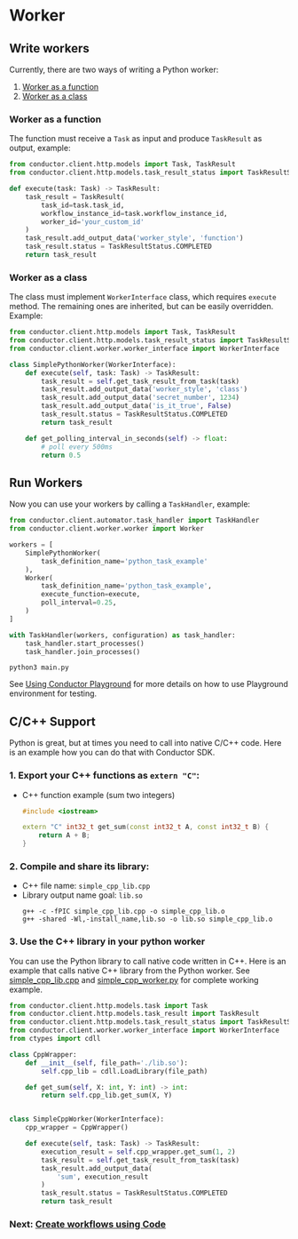 # Worker

## Write workers

Currently, there are two ways of writing a Python worker:
1. [Worker as a function](#worker-as-a-function)
2. [Worker as a class](#worker-as-a-class)


### Worker as a function

The function must receive a `Task` as input and produce `TaskResult` as output, example:

```python
from conductor.client.http.models import Task, TaskResult
from conductor.client.http.models.task_result_status import TaskResultStatus

def execute(task: Task) -> TaskResult:
    task_result = TaskResult(
        task_id=task.task_id,
        workflow_instance_id=task.workflow_instance_id,
        worker_id='your_custom_id'
    )
    task_result.add_output_data('worker_style', 'function')
    task_result.status = TaskResultStatus.COMPLETED
    return task_result
```

### Worker as a class

The class must implement `WorkerInterface` class, which requires `execute` method. The remaining ones are inherited, but can be easily overridden. Example:

```python
from conductor.client.http.models import Task, TaskResult
from conductor.client.http.models.task_result_status import TaskResultStatus
from conductor.client.worker.worker_interface import WorkerInterface

class SimplePythonWorker(WorkerInterface):
    def execute(self, task: Task) -> TaskResult:
        task_result = self.get_task_result_from_task(task)
        task_result.add_output_data('worker_style', 'class')
        task_result.add_output_data('secret_number', 1234)
        task_result.add_output_data('is_it_true', False)
        task_result.status = TaskResultStatus.COMPLETED
        return task_result

    def get_polling_interval_in_seconds(self) -> float:
        # poll every 500ms
        return 0.5
```

## Run Workers

Now you can use your workers by calling a `TaskHandler`, example:

```python
from conductor.client.automator.task_handler import TaskHandler
from conductor.client.worker.worker import Worker

workers = [
    SimplePythonWorker(
        task_definition_name='python_task_example'
    ),
    Worker(
        task_definition_name='python_task_example',
        execute_function=execute,
        poll_interval=0.25,
    )
]

with TaskHandler(workers, configuration) as task_handler:
    task_handler.start_processes()
    task_handler.join_processes()
```

```shell
python3 main.py
```

See [Using Conductor Playground](https://orkes.io/content/docs/getting-started/playground/using-conductor-playground)
for more details on how to use Playground environment for testing.


## C/C++ Support
Python is great, but at times you need to call into native C/C++ code. 
Here is an example how you can do that with Conductor SDK.

### 1. Export your C++ functions as `extern "C"`:
   * C++ function example (sum two integers)
        ```cpp
        #include <iostream>

        extern "C" int32_t get_sum(const int32_t A, const int32_t B) {
            return A + B; 
        }
        ```
### 2. Compile and share its library:
   * C++ file name: `simple_cpp_lib.cpp`
   * Library output name goal: `lib.so`
        ```shell
        g++ -c -fPIC simple_cpp_lib.cpp -o simple_cpp_lib.o
        g++ -shared -Wl,-install_name,lib.so -o lib.so simple_cpp_lib.o
        ```
     
### 3. Use the C++ library in your python worker
You can use the Python library to call native code written in C++.  Here is an example that calls native C++ library
from the Python worker.
See [simple_cpp_lib.cpp](src/example/worker/cpp/simple_cpp_lib.cpp) 
and [simple_cpp_worker.py](src/example/worker/cpp/simple_cpp_worker.py) for complete working example.

```python
from conductor.client.http.models.task import Task
from conductor.client.http.models.task_result import TaskResult
from conductor.client.http.models.task_result_status import TaskResultStatus
from conductor.client.worker.worker_interface import WorkerInterface
from ctypes import cdll

class CppWrapper:
    def __init__(self, file_path='./lib.so'):
        self.cpp_lib = cdll.LoadLibrary(file_path)

    def get_sum(self, X: int, Y: int) -> int:
        return self.cpp_lib.get_sum(X, Y)


class SimpleCppWorker(WorkerInterface):
    cpp_wrapper = CppWrapper()

    def execute(self, task: Task) -> TaskResult:
        execution_result = self.cpp_wrapper.get_sum(1, 2)
        task_result = self.get_task_result_from_task(task)
        task_result.add_output_data(
            'sum', execution_result
        )
        task_result.status = TaskResultStatus.COMPLETED
        return task_result
```

### Next: [Create workflows using Code](../workflow/README.md)
